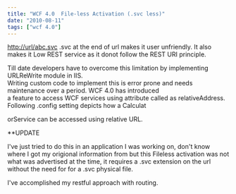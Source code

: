 ```yaml
---
title: "WCF 4.0  File-less Activation (.svc less)"
date: "2010-08-11"
tags: ["wcf 4.0"]
---
```


<http://url/abc.svc> .svc at the end of url makes it user unfriendly. It also makes it Low REST service as it donot follow the REST URI principle.

Till date developers have to overcome this limitation by implementing URLReWrite module in IIS.  
Writing custom code to implement this is error prone and needs maintenance over a period. WCF 4.0 has introduced  
a feature to access WCF services using attribute called as relativeAddress.  
Following .config setting depicts how a Calculat

orService can be accessed using relative URL.

\*\*UPDATE

I've just tried to do this in an application I was working on, don't know where I got my origional information from but this Fileless activation was not what was advertised at the time, it requires a .svc extension on the url without the need for for a .svc physical file.

I've accomplished my restful approach with routing.
